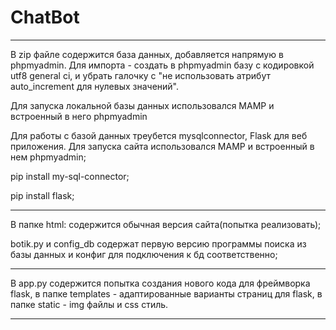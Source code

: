 # ChatBot
------------------------------

В zip файле содержится база данных, добавляется напрямую в phpmyadmin. Для импорта - создать в phpmyadmin базу
с кодировкой utf8 general ci, и убрать галочку с "не использовать атрибут auto_increment для нулевых значений".

Для запуска локальной базы данных использовался MAMP и встроенный в него phpmyadmin

Для работы с базой данных треубется mysqlconnector, Flask для веб приложения. Для запуска сайта использовался MAMP и встроенный в нем phpmyadmin;

pip install my-sql-connector;

pip install flask;

------------------------------

В папке html: содержится обычная версия сайта(попытка реализовать);

botik.py и config_db содержат первую версию программы поиска из базы данных и конфиг для подключения к бд соответственно;

------------------------------

В app.py содержится попытка создания нового кода для фреймворка flask, в папке templates - адаптированные варианты страниц для flask, в папке static - img файлы и css стиль.

------------------------------

